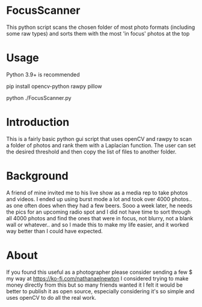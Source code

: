 # FocusScanner
This python script scans the chosen folder of most photo formats (including some raw types) and sorts them with the most 'in focus' photos at the top

# Usage

Python 3.9+ is recommended

pip install opencv-python rawpy pillow

python ./FocusScanner.py

# Introduction

This is a fairly basic python gui script that uses openCV and rawpy to scan a folder of photos and rank them with a Laplacian function.
The user can set the desired threshold and then copy the list of files to another folder. 

# Background

A friend of mine invited me to his live show as a media rep to take photos and videos. I ended up using burst mode a lot and took over 4000 photos.. as one often does when they had a few beers. Sooo a week later, he needs the pics for an upcoming radio spot and I did not have time to sort through all 4000 photos and find the ones that were in focus, not blurry, not a blank wall or whatever.. and so I made this to make my life easier, and it worked way better than I could have expected. 

# About

If you found this useful as a photographer please consider sending a few $ my way at https://ko-fi.com/nathanaelnewton
I considered trying to make money directly from this but so many friends wanted it I felt it would be better to publish it as open source, especially considering it's so simple and uses openCV to do all the real work. 
